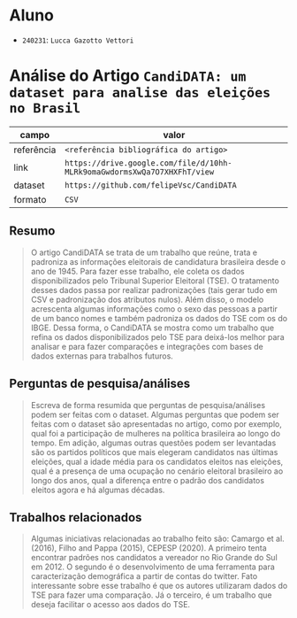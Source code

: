 # Aluno
* `240231`: `Lucca Gazotto Vettori`

# Análise do Artigo `CandiDATA: um dataset para analise das eleições no Brasil`

| campo | valor |
|------------|----------------------------------------|
| referência | `<referência bibliográfica do artigo>` |
| link       | `https://drive.google.com/file/d/10hh-MLRk9omaGwdormsXwQa7O7XHXFhT/view` |
| dataset | `https://github.com/felipeVsc/CandiDATA` |
| formato | `CSV` |

## Resumo

> O artigo CandiDATA se trata de um trabalho que reúne, trata e padroniza as informações eleitorais de candidatura brasileira desde o ano de 1945. Para fazer esse trabalho, ele coleta os dados disponibilizados pelo Tribunal Superior Eleitoral (TSE). O tratamento desses dados passa por realizar padronizações (tais gerar tudo em CSV e padronização dos atributos nulos). Além disso, o modelo acrescenta algumas informações como o sexo das pessoas a partir de um banco nomes e também padroniza os dados do TSE com os do IBGE. Dessa forma, o CandiDATA se mostra como um trabalho que refina os dados disponibilizados pelo TSE para deixá-los melhor para analisar e para fazer comparações e integrações com bases de dados externas para trabalhos futuros.

## Perguntas de pesquisa/análises

> Escreva de forma resumida que perguntas de pesquisa/análises podem ser feitas com o dataset. Algumas perguntas que podem ser feitas com o dataset são apresentadas no artigo, como por exemplo, qual foi a participação de mulheres na política brasileira ao longo do tempo. Em adição, algumas outras questões podem ser levantadas são os partidos políticos que mais elegeram candidatos nas últimas eleições, qual a idade média para os candidatos eleitos nas eleições, qual é a presença de uma ocupação no cenário eleitoral brasileiro ao longo dos anos, qual a diferença entre o padrão dos candidatos eleitos agora e há algumas décadas.

## Trabalhos relacionados

> Algumas iniciativas relacionadas ao trabalho feito são: Camargo et al. (2016),  Filho and Pappa (2015), CEPESP (2020). A primeiro tenta encontrar padrões nos candidatos a vereador no Rio Grande do Sul em 2012. O segundo é o desenvolvimento de uma ferramenta para caracterização demográfica a partir de contas do twitter. Fato interessante sobre esse trabalho é que os autores utilizaram dados do TSE para fazer uma comparação. Já o terceiro, é um trabalho que deseja facilitar o acesso aos dados do TSE.

